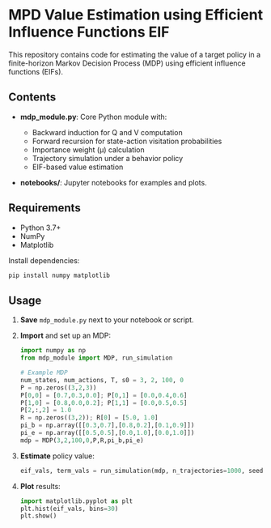# MPD Value Estimation using Efficient Influence Functions EIF
This repository contains code for estimating the value of a target policy in a finite-horizon Markov Decision Process (MDP) using efficient influence functions (EIFs).

## Contents

* **mdp\_module.py**: Core Python module with:

  * Backward induction for Q and V computation
  * Forward recursion for state-action visitation probabilities
  * Importance weight (μ) calculation
  * Trajectory simulation under a behavior policy
  * EIF-based value estimation
* **notebooks/**: Jupyter notebooks for examples and plots.

## Requirements

* Python 3.7+
* NumPy
* Matplotlib

Install dependencies:

```bash
pip install numpy matplotlib
```

## Usage

1. **Save** `mdp_module.py` next to your notebook or script.
2. **Import** and set up an MDP:

   ```python
   import numpy as np
   from mdp_module import MDP, run_simulation

   # Example MDP
   num_states, num_actions, T, s0 = 3, 2, 100, 0
   P = np.zeros((3,2,3))
   P[0,0] = [0.7,0.3,0.0]; P[0,1] = [0.0,0.4,0.6]
   P[1,0] = [0.8,0.0,0.2]; P[1,1] = [0.0,0.5,0.5]
   P[2,:,2] = 1.0
   R = np.zeros((3,2)); R[0] = [5.0, 1.0]
   pi_b = np.array([[0.3,0.7],[0.8,0.2],[0.1,0.9]])
   pi_e = np.array([[0.5,0.5],[0.0,1.0],[0.0,1.0]])
   mdp = MDP(3,2,100,0,P,R,pi_b,pi_e)
   ```
3. **Estimate** policy value:

   ```python
   eif_vals, term_vals = run_simulation(mdp, n_trajectories=1000, seed=42)
   ```
4. **Plot** results:

   ```python
   import matplotlib.pyplot as plt
   plt.hist(eif_vals, bins=30)
   plt.show()
   ```

